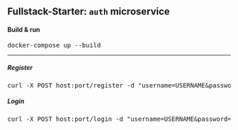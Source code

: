 ## Fullstack-Starter: `auth` microservice

#### Build & run

<pre>
docker-compose up --build
</pre>

<hr>

##### Register

<pre>
curl -X POST host:port/register -d "username=USERNAME&password=PASSWORD"
</pre>

##### Login

<pre>
curl -X POST host:port/login -d "username=USERNAME&password=PASSWORD" -c cookies
</pre>